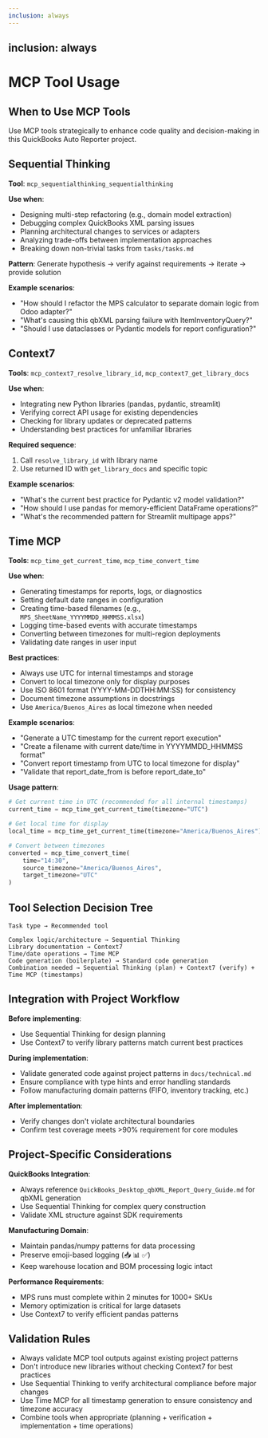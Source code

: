 ```yaml
---
inclusion: always
---
```


## inclusion: always

# MCP Tool Usage

## When to Use MCP Tools

Use MCP tools strategically to enhance code quality and decision-making in this QuickBooks Auto Reporter project.

## Sequential Thinking

**Tool**: `mcp_sequentialthinking_sequentialthinking`

**Use when**:

- Designing multi-step refactoring (e.g., domain model extraction)
- Debugging complex QuickBooks XML parsing issues
- Planning architectural changes to services or adapters
- Analyzing trade-offs between implementation approaches
- Breaking down non-trivial tasks from `tasks/tasks.md`

**Pattern**: Generate hypothesis → verify against requirements → iterate → provide solution

**Example scenarios**:

- "How should I refactor the MPS calculator to separate domain logic from Odoo adapter?"
- "What's causing this qbXML parsing failure with ItemInventoryQuery?"
- "Should I use dataclasses or Pydantic models for report configuration?"

## Context7

**Tools**: `mcp_context7_resolve_library_id`, `mcp_context7_get_library_docs`

**Use when**:

- Integrating new Python libraries (pandas, pydantic, streamlit)
- Verifying correct API usage for existing dependencies
- Checking for library updates or deprecated patterns
- Understanding best practices for unfamiliar libraries

**Required sequence**:

1. Call `resolve_library_id` with library name
2. Use returned ID with `get_library_docs` and specific topic

**Example scenarios**:

- "What's the current best practice for Pydantic v2 model validation?"
- "How should I use pandas for memory-efficient DataFrame operations?"
- "What's the recommended pattern for Streamlit multipage apps?"

## Time MCP

**Tools**: `mcp_time_get_current_time`, `mcp_time_convert_time`

**Use when**:

- Generating timestamps for reports, logs, or diagnostics
- Setting default date ranges in configuration
- Creating time-based filenames (e.g., `MPS_SheetName_YYYYMMDD_HHMMSS.xlsx`)
- Logging time-based events with accurate timestamps
- Converting between timezones for multi-region deployments
- Validating date ranges in user input

**Best practices**:

- Always use UTC for internal timestamps and storage
- Convert to local timezone only for display purposes
- Use ISO 8601 format (YYYY-MM-DDTHH:MM:SS) for consistency
- Document timezone assumptions in docstrings
- Use `America/Buenos_Aires` as local timezone when needed

**Example scenarios**:

- "Generate a UTC timestamp for the current report execution"
- "Create a filename with current date/time in YYYYMMDD_HHMMSS format"
- "Convert report timestamp from UTC to local timezone for display"
- "Validate that report_date_from is before report_date_to"

**Usage pattern**:

```python
# Get current time in UTC (recommended for all internal timestamps)
current_time = mcp_time_get_current_time(timezone="UTC")

# Get local time for display
local_time = mcp_time_get_current_time(timezone="America/Buenos_Aires")

# Convert between timezones
converted = mcp_time_convert_time(
    time="14:30",
    source_timezone="America/Buenos_Aires",
    target_timezone="UTC"
)
```

## Tool Selection Decision Tree

```text
Task type → Recommended tool

Complex logic/architecture → Sequential Thinking
Library documentation → Context7
Time/date operations → Time MCP
Code generation (boilerplate) → Standard code generation
Combination needed → Sequential Thinking (plan) + Context7 (verify) + Time MCP (timestamps)
```

## Integration with Project Workflow

**Before implementing**:

- Use Sequential Thinking for design planning
- Use Context7 to verify library patterns match current best practices

**During implementation**:

- Validate generated code against project patterns in `docs/technical.md`
- Ensure compliance with type hints and error handling standards
- Follow manufacturing domain patterns (FIFO, inventory tracking, etc.)

**After implementation**:

- Verify changes don't violate architectural boundaries
- Confirm test coverage meets >90% requirement for core modules

## Project-Specific Considerations

**QuickBooks Integration**:

- Always reference `QuickBooks_Desktop_qbXML_Report_Query_Guide.md` for qbXML generation
- Use Sequential Thinking for complex query construction
- Validate XML structure against SDK requirements

**Manufacturing Domain**:

- Maintain pandas/numpy patterns for data processing
- Preserve emoji-based logging (📥 📊 ✅)
- Keep warehouse location and BOM processing logic intact

**Performance Requirements**:

- MPS runs must complete within 2 minutes for 1000+ SKUs
- Memory optimization is critical for large datasets
- Use Context7 to verify efficient pandas patterns

## Validation Rules

- Always validate MCP tool outputs against existing project patterns
- Don't introduce new libraries without checking Context7 for best practices
- Use Sequential Thinking to verify architectural compliance before major changes
- Use Time MCP for all timestamp generation to ensure consistency and timezone accuracy
- Combine tools when appropriate (planning + verification + implementation + time operations)
